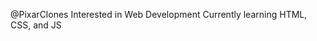 @PixarClones
Interested in Web Development
Currently learning HTML, CSS, and JS


<!---
PixarClones/PixarClones is a ✨ special ✨ repository because its `README.md` (this file) appears on your GitHub profile.
You can click the Preview link to take a look at your changes.
--->
